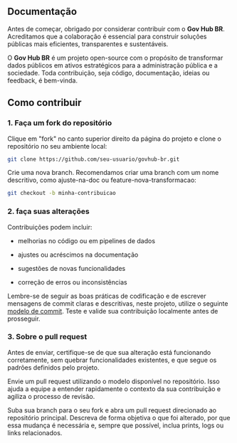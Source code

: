 ## Documentação


Antes de começar, obrigado por considerar contribuir com o **Gov Hub BR**. Acreditamos que a colaboração é essencial para construir soluções públicas mais eficientes, transparentes e sustentáveis.

O **Gov Hub BR** é um projeto open-source com o propósito de transformar dados públicos em ativos estratégicos para a administração pública e a sociedade. Toda contribuição, seja código, documentação, ideias ou feedback, é bem-vinda.

## Como contribuir

### 1. Faça um fork do repositório

Clique em "fork" no canto superior direito da página do projeto e clone o repositório no seu ambiente local:

```bash
git clone https://github.com/seu-usuario/govhub-br.git
```

Crie uma nova branch. Recomendamos criar uma branch com um nome descritivo, como ajuste-na-doc ou feature-nova-transformacao:

```bash
git checkout -b minha-contribuicao
```

### 2. faça suas alterações

Contribuições podem incluir:

-   melhorias no código ou em pipelines de dados

-   ajustes ou acréscimos na documentação

-   sugestões de novas funcionalidades

-   correção de erros ou inconsistências

Lembre-se de seguir as boas práticas de codificação e de escrever mensagens de commit claras e descritivas, neste projeto, utilize o seguinte [modelo de commit](../../.github/TEMPLATES/COMMIT_TEMPLATE.md). Teste e valide sua contribuição localmente antes de prosseguir.

### 3. Sobre o pull request

Antes de enviar, certifique-se de que sua alteração está funcionando corretamente, sem quebrar funcionalidades existentes, e que segue os padrões definidos pelo projeto.

Envie um pull request utilizando o modelo disponível no repositório. Isso ajuda a equipe a entender rapidamente o contexto da sua contribuição e agiliza o processo de revisão.

Suba sua branch para o seu fork e abra um pull request direcionado ao repositório principal. Descreva de forma objetiva o que foi alterado, por que essa mudança é necessária e, sempre que possível, inclua prints, logs ou links relacionados.
